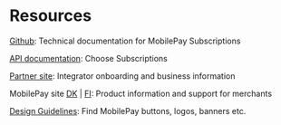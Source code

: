 # Resources

[Github](https://mobilepaydev.github.io/MobilePay-Subscriptions/): Technical documentation for MobilePay Subscriptions

[API documentation](https://developer.mobilepay.dk/product): Choose Subscriptions

[Partner site](https://www.mobilepaygroup.com/partner/subscriptions): Integrator onboarding and business information

MobilePay site [DK](https://www.mobilepay.dk/erhverv/abonnementer-og-fakturering/mobilepay-subscriptions) | [FI](https://mobilepay.fi/yrityksille/toistuvat-maksut-ja-laskutus/mobilepay-subscriptions): Product information and support for merchants

[Design Guidelines](https://developer.mobilepay.dk/design): Find MobilePay buttons, logos, banners etc.
